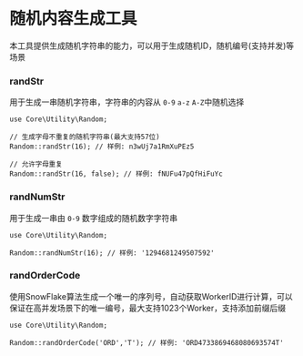 # 随机内容生成工具

本工具提供生成随机字符串的能力，可以用于生成随机ID，随机编号(支持并发)等场景

### randStr

用于生成一串随机字符串，字符串的内容从 `0-9` `a-z` `A-Z`中随机选择

```
use Core\Utility\Random;

// 生成字母不重复的随机字符串(最大支持57位)
Random::randStr(16); // 样例: n3wUj7a1RmXuPEz5

// 允许字母重复
Random::randStr(16, false); // 样例: fNUFu47pQfHiFuYc
```

### randNumStr

用于生成一串由 `0-9` 数字组成的随机数字字符串

```
use Core\Utility\Random;

Random::randNumStr(16); // 样例: '1294681249507592'
```

### randOrderCode

使用SnowFlake算法生成一个唯一的序列号，自动获取WorkerID进行计算，可以保证在高并发场景下的唯一编号，最大支持1023个Worker，支持添加前缀后缀

```
use Core\Utility\Random;

Random::randOrderCode('ORD','T'); // 样例: 'ORD4733869468080693574T'
```


<script>
    var _hmt = _hmt || [];
    (function() {
        var hm = document.createElement("script");
        hm.src = "https://hm.baidu.com/hm.js?4c8d895ff3b25bddb6fa4185c8651cc3";
        var s = document.getElementsByTagName("script")[0];
        s.parentNode.insertBefore(hm, s);
    })();
</script>
<script>
(function(){
    var bp = document.createElement('script');
    var curProtocol = window.location.protocol.split(':')[0];
    if (curProtocol === 'https') {
        bp.src = 'https://zz.bdstatic.com/linksubmit/push.js';        
    }
    else {
        bp.src = 'http://push.zhanzhang.baidu.com/push.js';
    }
    var s = document.getElementsByTagName("script")[0];
    s.parentNode.insertBefore(bp, s);
})();
</script>